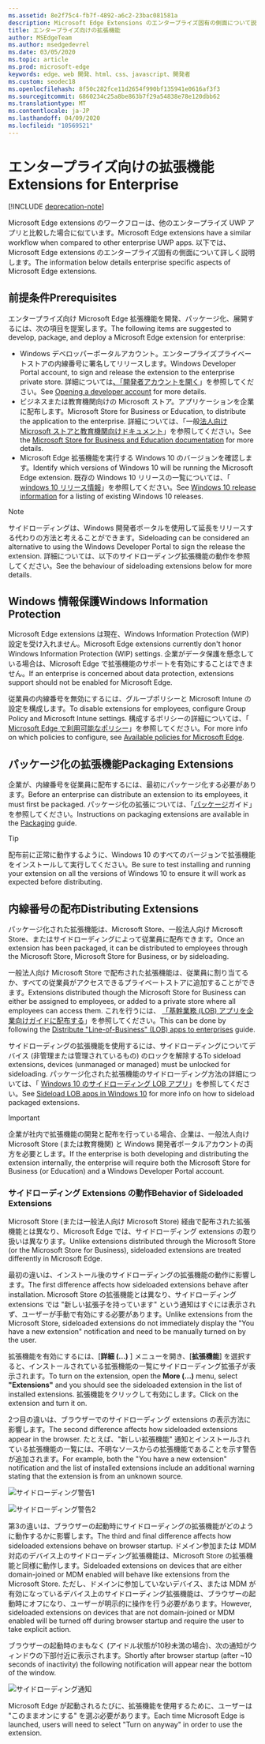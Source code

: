 ```yaml
---
ms.assetid: 8e2f75c4-fb7f-4892-a6c2-23bac081581a
description: Microsoft Edge Extensions のエンタープライズ固有の側面について説明し、それが UWP アプリとどのように類似しているかを確認します。
title: エンタープライズ向けの拡張機能
author: MSEdgeTeam
ms.author: msedgedevrel
ms.date: 03/05/2020
ms.topic: article
ms.prod: microsoft-edge
keywords: edge、web 開発、html、css、javascript、開発者
ms.custom: seodec18
ms.openlocfilehash: 8f50c282fce11d2654f990bf135941e0616af3f3
ms.sourcegitcommit: 6860234c25a8be863b7f29a54838e78e120dbb62
ms.translationtype: MT
ms.contentlocale: ja-JP
ms.lasthandoff: 04/09/2020
ms.locfileid: "10569521"
---
```

# <span data-ttu-id="6700e-104">エンタープライズ向けの拡張機能</span><span class="sxs-lookup"><span data-stu-id="6700e-104">Extensions for Enterprise</span></span>  

[!INCLUDE [deprecation-note](includes/deprecation-note.md)]  

<span data-ttu-id="6700e-105">Microsoft Edge extensions のワークフローは、他のエンタープライズ UWP アプリと比較した場合に似ています。</span><span class="sxs-lookup"><span data-stu-id="6700e-105">Microsoft Edge extensions have a similar workflow when compared to other enterprise UWP apps.</span></span> <span data-ttu-id="6700e-106">以下では、Microsoft Edge extensions のエンタープライズ固有の側面について詳しく説明します。</span><span class="sxs-lookup"><span data-stu-id="6700e-106">The information below details enterprise specific aspects of Microsoft Edge extensions.</span></span>

## <span data-ttu-id="6700e-107">前提条件</span><span class="sxs-lookup"><span data-stu-id="6700e-107">Prerequisites</span></span>
<span data-ttu-id="6700e-108">エンタープライズ向け Microsoft Edge 拡張機能を開発、パッケージ化、展開するには、次の項目を提案します。</span><span class="sxs-lookup"><span data-stu-id="6700e-108">The following items are suggested to develop, package, and deploy a Microsoft Edge extension for enterprise:</span></span>

+ <span data-ttu-id="6700e-109">Windows デベロッパーポータルアカウント。エンタープライズプライベートストアの内線番号に署名してリリースします。</span><span class="sxs-lookup"><span data-stu-id="6700e-109">Windows Developer Portal account, to sign and release the extension to the enterprise private store.</span></span> <span data-ttu-id="6700e-110">詳細については[、「開発者アカウントを開く](/windows/uwp/publish/opening-a-developer-account)」を参照してください。</span><span class="sxs-lookup"><span data-stu-id="6700e-110">See [Opening a developer account](/windows/uwp/publish/opening-a-developer-account) for more details.</span></span>
+ <span data-ttu-id="6700e-111">ビジネスまたは教育機関向けの Microsoft ストア。アプリケーションを企業に配布します。</span><span class="sxs-lookup"><span data-stu-id="6700e-111">Microsoft Store for Business or Education, to distribute the application to the enterprise.</span></span> <span data-ttu-id="6700e-112">詳細については、「一般[法人向け Microsoft ストアと教育機関向けドキュメント](/microsoft-store/)」を参照してください。</span><span class="sxs-lookup"><span data-stu-id="6700e-112">See the [Microsoft Store for Business and Education documentation](/microsoft-store/) for more details.</span></span>
+ <span data-ttu-id="6700e-113">Microsoft Edge 拡張機能を実行する Windows 10 のバージョンを確認します。</span><span class="sxs-lookup"><span data-stu-id="6700e-113">Identify which versions of Windows 10 will be running the Microsoft Edge extension.</span></span> <span data-ttu-id="6700e-114">既存の Windows 10 リリースの一覧については、「 [windows 10 リリース情報](https://www.microsoft.com/itpro/windows-10/release-information)」を参照してください。</span><span class="sxs-lookup"><span data-stu-id="6700e-114">See [Windows 10 release information](https://www.microsoft.com/itpro/windows-10/release-information) for a listing of existing Windows 10 releases.</span></span>

> [!NOTE]
> <span data-ttu-id="6700e-115">サイドローディングは、Windows 開発者ポータルを使用して延長をリリースする代わりの方法と考えることができます。</span><span class="sxs-lookup"><span data-stu-id="6700e-115">Sideloading can be considered an alternative to using the Windows Developer Portal to sign the release the extension.</span></span> <span data-ttu-id="6700e-116">詳細については、以下のサイドローディング拡張機能の動作を参照してください。</span><span class="sxs-lookup"><span data-stu-id="6700e-116">See the behaviour of sideloading extensions below for more details.</span></span>

## <span data-ttu-id="6700e-117">Windows 情報保護</span><span class="sxs-lookup"><span data-stu-id="6700e-117">Windows Information Protection</span></span>
<span data-ttu-id="6700e-118">Microsoft Edge extensions は現在、Windows Information Protection (WIP) 設定を受け入れません。</span><span class="sxs-lookup"><span data-stu-id="6700e-118">Microsoft Edge extensions currently don't honor Windows Information Protection (WIP) settings.</span></span> <span data-ttu-id="6700e-119">企業がデータ保護を懸念している場合は、Microsoft Edge で拡張機能のサポートを有効にすることはできません。</span><span class="sxs-lookup"><span data-stu-id="6700e-119">If an enterprise is concerned about data protection, extensions support should not be enabled for Microsoft Edge.</span></span>

<span data-ttu-id="6700e-120">従業員の内線番号を無効にするには、グループポリシーと Microsoft Intune の設定を構成します。</span><span class="sxs-lookup"><span data-stu-id="6700e-120">To disable extensions for employees, configure Group Policy and Microsoft Intune settings.</span></span> <span data-ttu-id="6700e-121">構成するポリシーの詳細については、「 [Microsoft Edge で利用可能なポリシー](https://technet.microsoft.com/itpro/microsoft-edge/available-policies)」を参照してください。</span><span class="sxs-lookup"><span data-stu-id="6700e-121">For more info on which policies to configure, see [Available policies for Microsoft Edge](https://technet.microsoft.com/itpro/microsoft-edge/available-policies).</span></span>

## <span data-ttu-id="6700e-122">パッケージ化の拡張機能</span><span class="sxs-lookup"><span data-stu-id="6700e-122">Packaging Extensions</span></span>
<span data-ttu-id="6700e-123">企業が、内線番号を従業員に配布するには、最初にパッケージ化する必要があります。</span><span class="sxs-lookup"><span data-stu-id="6700e-123">Before an enterprise can distribute an extension to its employees, it must first be packaged.</span></span> <span data-ttu-id="6700e-124">パッケージ化の拡張については、「[パッケージ](./guides/packaging.md)ガイド」を参照してください。</span><span class="sxs-lookup"><span data-stu-id="6700e-124">Instructions on packaging extensions are available in the [Packaging](./guides/packaging.md) guide.</span></span>

> [!TIP]
> <span data-ttu-id="6700e-125">配布前に正常に動作するように、Windows 10 のすべてのバージョンで拡張機能をインストールして実行してください。</span><span class="sxs-lookup"><span data-stu-id="6700e-125">Be sure to test installing and running your extension on all the versions of Windows 10 to ensure it will work as expected before distributing.</span></span>

## <span data-ttu-id="6700e-126">内線番号の配布</span><span class="sxs-lookup"><span data-stu-id="6700e-126">Distributing Extensions</span></span>
<span data-ttu-id="6700e-127">パッケージ化された拡張機能は、Microsoft Store、一般法人向け Microsoft Store、またはサイドローディングによって従業員に配布できます。</span><span class="sxs-lookup"><span data-stu-id="6700e-127">Once an extension has been packaged, it can be distributed to employees through the Microsoft Store, Microsoft Store for Business, or by sideloading.</span></span>

<span data-ttu-id="6700e-128">一般法人向け Microsoft Store で配布された拡張機能は、従業員に割り当てるか、すべての従業員がアクセスできるプライベートストアに追加することができます。</span><span class="sxs-lookup"><span data-stu-id="6700e-128">Extensions distributed though the Microsoft Store for Business can either be assigned to employees, or added to a private store where all employees can access them.</span></span> <span data-ttu-id="6700e-129">これを行うには、 [「基幹業務 (LOB) アプリを企業向けガイドに配布する](https://msdn.microsoft.com/windows/uwp/publish/distribute-lob-apps-to-enterprises)」を参照してください。</span><span class="sxs-lookup"><span data-stu-id="6700e-129">This can be done by following the [Distribute "Line-of-Business" (LOB) apps to enterprises](https://msdn.microsoft.com/windows/uwp/publish/distribute-lob-apps-to-enterprises) guide.</span></span>

<span data-ttu-id="6700e-130">サイドローディングの拡張機能を使用するには、サイドローディングについてデバイス (非管理または管理されているもの) のロックを解除する</span><span class="sxs-lookup"><span data-stu-id="6700e-130">To sideload extensions, devices (unmanaged or managed) must be unlocked for sideloading.</span></span> <span data-ttu-id="6700e-131">パッケージ化された拡張機能のサイドローディング方法の詳細については、「 [Windows 10 のサイドローディング LOB アプリ](https://technet.microsoft.com/itpro/windows/deploy/sideload-apps-in-windows-10)」を参照してください。</span><span class="sxs-lookup"><span data-stu-id="6700e-131">See [Sideload LOB apps in Windows 10](https://technet.microsoft.com/itpro/windows/deploy/sideload-apps-in-windows-10) for more info on how to sideload packaged extensions.</span></span>

> [!IMPORTANT]
> <span data-ttu-id="6700e-132">企業が社内で拡張機能の開発と配布を行っている場合、企業は、一般法人向け Microsoft Store (または教育機関) と Windows 開発者ポータルアカウントの両方を必要とします。</span><span class="sxs-lookup"><span data-stu-id="6700e-132">If the enterprise is both developing and distributing the extension internally, the enterprise will require both the Microsoft Store for Business (or Education) and a Windows Developer Portal account.</span></span>

### <span data-ttu-id="6700e-133">サイドローディング Extensions の動作</span><span class="sxs-lookup"><span data-stu-id="6700e-133">Behavior of Sideloaded Extensions</span></span>
<span data-ttu-id="6700e-134">Microsoft Store (または一般法人向け Microsoft Store) 経由で配布された拡張機能とは異なり、Microsoft Edge では、サイドローディング extensions の取り扱いは異なります。</span><span class="sxs-lookup"><span data-stu-id="6700e-134">Unlike extensions distributed through the Microsoft Store (or the Microsoft Store for Business), sideloaded extensions are treated differently in Microsoft Edge.</span></span>

<span data-ttu-id="6700e-135">最初の違いは、インストール後のサイドローディングの拡張機能の動作に影響します。</span><span class="sxs-lookup"><span data-stu-id="6700e-135">The first difference affects how sideloaded extensions behave after installation.</span></span> <span data-ttu-id="6700e-136">Microsoft Store の拡張機能とは異なり、サイドローディング extensions では "新しい拡張子を持っています" という通知はすぐには表示されず、ユーザーが手動で有効にする必要があります。</span><span class="sxs-lookup"><span data-stu-id="6700e-136">Unlike extensions from the Microsoft Store, sideloaded extensions do not immediately display the "You have a new extension" notification and need to be manually turned on by the user.</span></span>

<span data-ttu-id="6700e-137">拡張機能を有効にするには、[**詳細 (...)** ] メニューを開き、[**拡張機能**] を選択すると、インストールされている拡張機能の一覧にサイドローディング拡張子が表示されます。</span><span class="sxs-lookup"><span data-stu-id="6700e-137">To turn on the extension, open the **More (...)** menu, select **"Extensions"** and you should see the sideloaded extension in the list of installed extensions.</span></span> <span data-ttu-id="6700e-138">拡張機能をクリックして有効にします。</span><span class="sxs-lookup"><span data-stu-id="6700e-138">Click on the extension and turn it on.</span></span>

<span data-ttu-id="6700e-139">2つ目の違いは、ブラウザーでのサイドローディング extensions の表示方法に影響します。</span><span class="sxs-lookup"><span data-stu-id="6700e-139">The second difference affects how sideloaded extensions appear in the browser.</span></span> <span data-ttu-id="6700e-140">たとえば、"新しい拡張機能" 通知とインストールされている拡張機能の一覧には、不明なソースからの拡張機能であることを示す警告が追加されます。</span><span class="sxs-lookup"><span data-stu-id="6700e-140">For example, both the "You have a new extension" notification and the list of installed extensions include an additional warning stating that the extension is from an unknown source.</span></span>

![サイドローディング警告1](./media/sideload-permissionflyout.PNG)

![サイドローディング警告2](./media/sideload-l1warning.PNG)

<span data-ttu-id="6700e-143">第3の違いは、ブラウザーの起動時にサイドローディングの拡張機能がどのように動作するかに影響します。</span><span class="sxs-lookup"><span data-stu-id="6700e-143">The third and final difference affects how sideloaded extensions behave on browser startup.</span></span> <span data-ttu-id="6700e-144">ドメイン参加または MDM 対応のデバイス上のサイドローディング拡張機能は、Microsoft Store の拡張機能と同様に動作します。</span><span class="sxs-lookup"><span data-stu-id="6700e-144">Sideloaded extensions on devices that are either domain-joined or MDM enabled will behave like extensions from the Microsoft Store.</span></span> <span data-ttu-id="6700e-145">ただし、ドメインに参加していないデバイス、または MDM が有効になっているデバイス上のサイドローディング拡張機能は、ブラウザーの起動時にオフになり、ユーザーが明示的に操作を行う必要があります。</span><span class="sxs-lookup"><span data-stu-id="6700e-145">However, sideloaded extensions on devices that are not domain-joined or MDM enabled will be turned off during browser startup and require the user to take explicit action.</span></span>

<span data-ttu-id="6700e-146">ブラウザーの起動時のまもなく (アイドル状態が10秒未満の場合)、次の通知がウィンドウの下部付近に表示されます。</span><span class="sxs-lookup"><span data-stu-id="6700e-146">Shortly after browser startup (after ~10 seconds of inactivity) the following notification will appear near the bottom of the window.</span></span>

![サイドローディング通知](./media/sideload-scareUI.PNG)

<span data-ttu-id="6700e-148">Microsoft Edge が起動されるたびに、拡張機能を使用するために、ユーザーは "このままオンにする" を選ぶ必要があります。</span><span class="sxs-lookup"><span data-stu-id="6700e-148">Each time Microsoft Edge is launched, users will need to select "Turn on anyway" in order to use the extension.</span></span>
